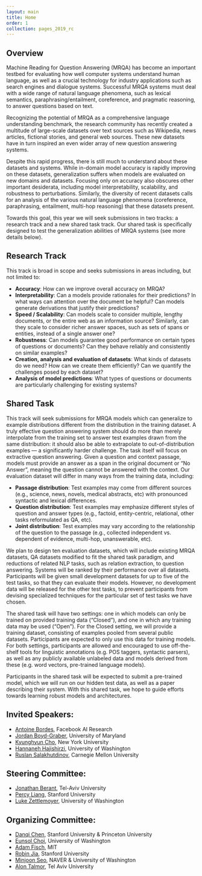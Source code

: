 ```yaml
---
layout: main
title: Home
order: 1
collection: pages_2019_rc
---
```


## Overview

Machine Reading for Question Answering (MRQA) has become an important testbed for evaluating how well computer systems understand human language, as well as a crucial technology for industry applications such as search engines and dialogue systems. Successful MRQA systems must deal with a wide range of natural language phenomena, such as lexical semantics, paraphrasing/entailment, coreference, and pragmatic reasoning, to answer questions based on text.

Recognizing the potential of MRQA as a comprehensive language understanding benchmark, the research community has recently created a multitude of large-scale datasets over text sources such as Wikipedia, news articles, fictional stories, and general web sources. These new datasets have in turn inspired an even wider array of new question answering systems.

Despite this rapid progress, there is still much to understand about these datasets and systems. While in-domain model accuracy is rapidly improving on these datasets, generalization suffers when models are evaluated on new domains and datasets. Focusing only on accuracy also obscures other important desiderata, including model interpretability, scalability, and robustness to perturbations. Similarly, the diversity of recent datasets calls for an analysis of the various natural language phenomena (coreference, paraphrasing, entailment, multi-hop reasoning) that these datasets present.

Towards this goal, this year we will seek submissions in two tracks: a research track and a new shared task track. Our shared task is specifically designed to test the generalization abilities of MRQA systems (see more details below).


## Research Track

This track is broad in scope and seeks submissions in areas including, but not limited to:
- **Accuracy**: How can we improve overall accuracy on MRQA?
- **Interpretability**: Can a models provide rationales for their predictions? In what ways can attention over the document be helpful?  Can models generate derivations that justify their predictions?
- **Speed / Scalability**: Can models scale to consider multiple, lengthy documents, or the entire web as an information source?  Similarly, can they scale to consider richer answer spaces, such as sets of spans or entities, instead of a single answer one?
- **Robustness**: Can models guarantee good performance on certain types of questions or documents? Can they behave reliably and consistently on similar examples?
- **Creation, analysis and evaluation of datasets**: What kinds of datasets do we need? How can we create them efficiently? Can we quantify the challenges posed by each dataset?
- **Analysis of model predictions**: What types of questions or documents are particularly challenging for existing systems?


## Shared Task

This track will seek submissions for MRQA models which can generalize to example distributions different from the distribution in the training dataset. A truly effective question answering system should do more than merely interpolate from the training set to answer test examples drawn from the same distribution: it should also be able to extrapolate to out-of-distribution examples — a significantly harder challenge.
The task itself will focus on extractive question answering. Given a question and context passage, models must provide an answer as a span in the original document or “No Answer”, meaning the question cannot be answered with the context. Our evaluation dataset will differ in many ways from the training data, including:

- **Passage distribution**: Test examples may come from different sources (e.g., science, news, novels, medical abstracts, etc) with pronounced syntactic and lexical differences.
- **Question distribution**: Test examples may emphasize different styles of question and answer types (e.g., factoid, entity-centric, relational, other tasks reformulated as QA, etc).
- **Joint distribution**: Test examples may vary according to the relationship of the question to the passage (e.g., collected independent vs. dependent of evidence, multi-hop, unanswerable, etc).

We plan to design ten evaluation datasets, which will include existing MRQA datasets, QA datasets modified to fit the shared task paradigm, and reductions of related NLP tasks, such as relation extraction, to question answering. Systems will be ranked by their performance over all datasets. Participants will be given small development datasets for up to five of the test tasks, so that they can evaluate their models. However, no development data will be released for the other test tasks, to prevent participants from devising specialized techniques for the particular set of test tasks we have chosen.

The shared task will have two settings: one in which models can only be trained on provided training data (“Closed”), and one in which any training data may be used (“Open”). For the Closed setting, we will provide a training dataset, consisting of examples pooled from several public datasets. Participants are expected to only use this data for training models. For both settings, participants are allowed and encouraged to use off-the-shelf tools for linguistic annotations (e.g. POS taggers, syntactic parsers), as well as any publicly available unlabeled data and models derived from these (e.g. word vectors, pre-trained language models).

Participants in the shared task will be expected to submit a pre-trained model, which we will run on our hidden test data, as well as a paper describing their system. With this shared task, we hope to guide efforts towards learning robust models and architectures.


## Invited Speakers:
- [Antoine Bordes](https://research.fb.com/people/bordes-antoine/), Facebook AI Research
- [Jordan Boyd-Graber](http://users.umiacs.umd.edu/~jbg/), University of Maryland
- [Kyunghyun Cho](http://www.kyunghyuncho.me/), New York University
- [Hannaneh Hajishirzi](https://homes.cs.washington.edu/~hannaneh/), University of Washington
- [Ruslan Salakhutdinov](http://www.cs.cmu.edu/~rsalakhu/), Carnegie Mellon University

## Steering Committee:
- [Jonathan Berant](http://www.cs.tau.ac.il/~joberant/), Tel-Aviv University
- [Percy Liang](https://cs.stanford.edu/~pliang/), Stanford University
- [Luke Zettlemoyer](https://www.cs.washington.edu/people/faculty/lsz), University of Washington

## Organizing Committee:
- [Danqi Chen](http://cs.stanford.edu/people/danqi/), Stanford University & Princeton University
- [Eunsol Choi](https://homes.cs.washington.edu/~eunsol/home.html), University of Washington
- [Adam Fisch](https://people.csail.mit.edu/fisch/), MIT
- [Robin Jia](http://stanford.edu/~robinjia/), Stanford University
- [Minjoon Seo](https://seominjoon.github.io/), NAVER & University of Washington
- [Alon Talmor](https://www.alontalmor.com/), Tel Aviv University
